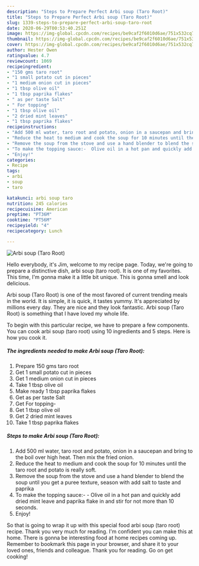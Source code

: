 ```yaml
---
description: "Steps to Prepare Perfect Arbi soup (Taro Root)"
title: "Steps to Prepare Perfect Arbi soup (Taro Root)"
slug: 1339-steps-to-prepare-perfect-arbi-soup-taro-root
date: 2020-06-29T00:53:40.251Z
image: https://img-global.cpcdn.com/recipes/be9caf2f6010d6ae/751x532cq70/arbi-soup-taro-root-recipe-main-photo.jpg
thumbnail: https://img-global.cpcdn.com/recipes/be9caf2f6010d6ae/751x532cq70/arbi-soup-taro-root-recipe-main-photo.jpg
cover: https://img-global.cpcdn.com/recipes/be9caf2f6010d6ae/751x532cq70/arbi-soup-taro-root-recipe-main-photo.jpg
author: Hester Owen
ratingvalue: 4.7
reviewcount: 1069
recipeingredient:
- "150 gms taro root"
- "1 small potato cut in pieces"
- "1 medium onion cut in pieces"
- "1 tbsp olive oil"
- "1 tbsp paprika flakes"
- " as per taste Salt"
- " For topping"
- "1 tbsp olive oil"
- "2 dried mint leaves"
- "1 tbsp paprika flakes"
recipeinstructions:
- "Add 500 ml water, taro root and potato, onion in a saucepan and bring to the boil over high heat. Then mix the fried onion."
- "Reduce the heat to medium and cook the soup for 10 minutes until the taro root and potato is really soft."
- "Remove the soup from the stove and use a hand blender to blend the soup until you get a puree texture, season with add salt to taste and paprika"
- "To make the topping sauce:-  Olive oil in a hot pan and quickly add dried mint leave and paprika flake in and stir for not more than 10 seconds."
- "Enjoy!"
categories:
- Recipe
tags:
- arbi
- soup
- taro

katakunci: arbi soup taro 
nutrition: 245 calories
recipecuisine: American
preptime: "PT36M"
cooktime: "PT56M"
recipeyield: "4"
recipecategory: Lunch

---
```



![Arbi soup (Taro Root)](https://img-global.cpcdn.com/recipes/be9caf2f6010d6ae/751x532cq70/arbi-soup-taro-root-recipe-main-photo.jpg)

Hello everybody, it's Jim, welcome to my recipe page. Today, we're going to prepare a distinctive dish, arbi soup (taro root). It is one of my favorites. This time, I'm gonna make it a little bit unique. This is gonna smell and look delicious.



Arbi soup (Taro Root) is one of the most favored of current trending meals in the world. It is simple, it is quick, it tastes yummy. It's appreciated by millions every day. They are nice and they look fantastic. Arbi soup (Taro Root) is something that I have loved my whole life.


To begin with this particular recipe, we have to prepare a few components. You can cook arbi soup (taro root) using 10 ingredients and 5 steps. Here is how you cook it.

<!--inarticleads1-->

##### The ingredients needed to make Arbi soup (Taro Root):

1. Prepare 150 gms taro root
1. Get 1 small potato cut in pieces
1. Get 1 medium onion cut in pieces
1. Take 1 tbsp olive oil
1. Make ready 1 tbsp paprika flakes
1. Get  as per taste Salt
1. Get  For topping-
1. Get 1 tbsp olive oil
1. Get 2 dried mint leaves
1. Take 1 tbsp paprika flakes




<!--inarticleads2-->

##### Steps to make Arbi soup (Taro Root):

1. Add 500 ml water, taro root and potato, onion in a saucepan and bring to the boil over high heat. Then mix the fried onion.
1. Reduce the heat to medium and cook the soup for 10 minutes until the taro root and potato is really soft.
1. Remove the soup from the stove and use a hand blender to blend the soup until you get a puree texture, season with add salt to taste and paprika
1. To make the topping sauce:- -  Olive oil in a hot pan and quickly add dried mint leave and paprika flake in and stir for not more than 10 seconds.
1. Enjoy!




So that is going to wrap it up with this special food arbi soup (taro root) recipe. Thank you very much for reading. I'm confident you can make this at home. There is gonna be interesting food at home recipes coming up. Remember to bookmark this page in your browser, and share it to your loved ones, friends and colleague. Thank you for reading. Go on get cooking!
